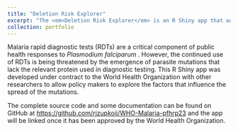 ```yaml
---
title: "Deletion Risk Explorer"
excerpt: "The <em>Deletion Risk Explorer</em> is an R Shiny app that was developed for the World Health Organization to allow policy makers to explore how countries may be at risk of rapid diagnostic test failures based policy and environmental changes.<br /><br /><img src='/images/deletion-risk.png'>"
collection: portfolio
---
```


Malaria rapid diagnostic tests (RDTs) are a critical component of public health responses to <em>Plasmodium falciparum </em>. However, the continued use of RDTs is being threatened by the emergence of parasite mutations that lack the relevant protein used in diagnostic testing. This R Shiny app was developed under contract to the World Health Organization with other researchers to allow policy makers to explore the factors that influence the spread of the mutations.

The complete source code and some documentation can be found on GitHub at https://github.com/rjzupkoii/WHO-Malaria-pfhrp23 and the app will be linked once it has been approved by the World Health Organization.
